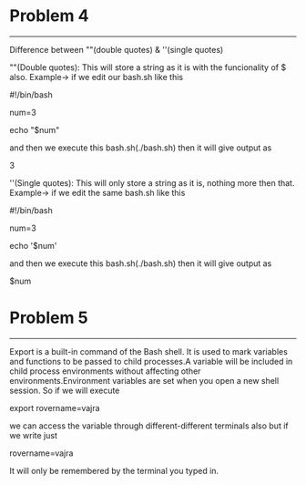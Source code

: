 # Problem 4
---

Difference between ""(double quotes) & ''(single quotes) 

""(Double quotes): This will store a string as it is with the funcionality of $ also. Example-> if we edit our bash.sh like this


#!/bin/bash

num=3

echo "$num"


and then we execute this bash.sh(./bash.sh) then it will give output as

3


''(Single quotes): This will only store a string as it is, nothing more then that. Example-> if we edit the same bash.sh like this


#!/bin/bash

num=3

echo '$num'


and then we execute this bash.sh(./bash.sh) then it will give output as

$num


# Problem 5
---

Export is a built-in command of the Bash shell. It is used to mark variables and functions to be passed to child processes.A variable will be included in child process environments without affecting other environments.Environment variables are set when you open a new shell session.
So if we will execute 

export rovername=vajra

we can access the variable through different-different terminals also but if we write just

rovername=vajra

It will only be remembered by the terminal you typed in.
